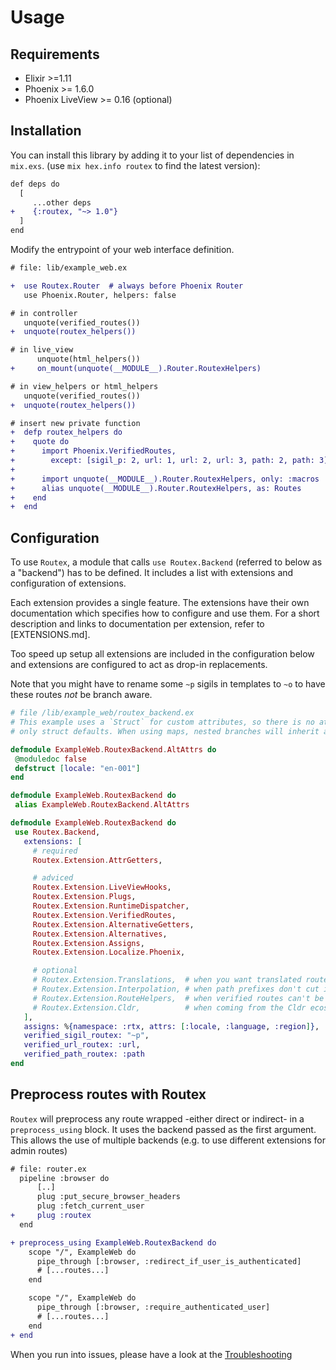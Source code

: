 # Usage

## Requirements

- Elixir >=1.11
- Phoenix >= 1.6.0
- Phoenix LiveView >= 0.16 (optional)


## Installation

You can install this library by adding it to your list of dependencies in `mix.exs`. (use `mix hex.info routex` to find the latest version):

```diff
def deps do
  [
     ...other deps
+    {:routex, "~> 1.0"}
  ]
end
```

Modify the entrypoint of your web interface definition.
```diff
# file: lib/example_web.ex

+  use Routex.Router  # always before Phoenix Router
   use Phoenix.Router, helpers: false

# in controller
   unquote(verified_routes())
+  unquote(routex_helpers())

# in live_view
      unquote(html_helpers())
+     on_mount(unquote(__MODULE__).Router.RoutexHelpers)

# in view_helpers or html_helpers
   unquote(verified_routes())
+  unquote(routex_helpers())

# insert new private function
+  defp routex_helpers do
+    quote do
+      import Phoenix.VerifiedRoutes,
+        except: [sigil_p: 2, url: 1, url: 2, url: 3, path: 2, path: 3]
+
+      import unquote(__MODULE__).Router.RoutexHelpers, only: :macros
+      alias unquote(__MODULE__).Router.RoutexHelpers, as: Routes
+    end
+  end
```

## Configuration

To use `Routex`, a module that calls `use Routex.Backend` (referred to below as a
"backend") has to be defined. It includes a list with extensions and
configuration of extensions.

Each extension provides a single feature. The extensions have their own
documentation which specifies how to configure and use them. For a short
description and links to documentation per extension, refer to [EXTENSIONS.md].

Too speed up setup all extensions are included in the configuration below
and extensions are configured to act as drop-in replacements.

Note that you might have to rename some `~p` sigils in templates to `~o` to
have these routes _not_ be branch aware.

```elixir
# file /lib/example_web/routex_backend.ex
# This example uses a `Struct` for custom attributes, so there is no attribute inheritance;
# only struct defaults. When using maps, nested branches will inherit attributes from their parent.

defmodule ExampleWeb.RoutexBackend.AltAttrs do
 @moduledoc false
 defstruct [locale: "en-001"]
end

defmodule ExampleWeb.RoutexBackend do
 alias ExampleWeb.RoutexBackend.AltAttrs

defmodule ExampleWeb.RoutexBackend do
 use Routex.Backend,
   extensions: [
     # required
     Routex.Extension.AttrGetters,

     # adviced
     Routex.Extension.LiveViewHooks,
     Routex.Extension.Plugs,
     Routex.Extension.RuntimeDispatcher,
     Routex.Extension.VerifiedRoutes,
     Routex.Extension.AlternativeGetters,
     Routex.Extension.Alternatives,
     Routex.Extension.Assigns,
     Routex.Extension.Localize.Phoenix,

     # optional
     # Routex.Extension.Translations,  # when you want translated routes
     # Routex.Extension.Interpolation, # when path prefixes don't cut it
     # Routex.Extension.RouteHelpers,  # when verified routes can't be used
     # Routex.Extension.Cldr,          # when coming from the Cldr ecosystem
   ],
   assigns: %{namespace: :rtx, attrs: [:locale, :language, :region]},
   verified_sigil_routex: "~p",
   verified_url_routex: :url,
   verified_path_routex: :path
end
```

## Preprocess routes with Routex

`Routex` will preprocess any route wrapped -either direct or indirect- in a
`preprocess_using` block. It uses the backend passed as the first argument. This
allows the use of multiple backends (e.g. to use different extensions for admin
routes)

```diff
# file: router.ex
  pipeline :browser do
      [..]
      plug :put_secure_browser_headers
      plug :fetch_current_user
+     plug :routex
  end

+ preprocess_using ExampleWeb.RoutexBackend do
    scope "/", ExampleWeb do
      pipe_through [:browser, :redirect_if_user_is_authenticated]
      # [...routes...]
    end

    scope "/", ExampleWeb do
      pipe_through [:browser, :require_authenticated_user]
      # [...routes...]
    end
+ end
```

When you run into issues, please have a look at the [Troubleshooting](docs/TROUBLESHOOTING.md)
